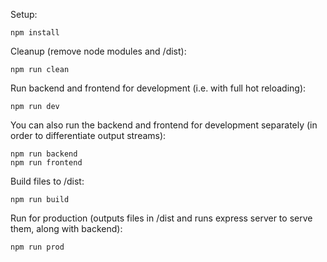Setup:

    npm install

Cleanup (remove node modules and /dist):

    npm run clean

Run backend and frontend for development (i.e. with full hot reloading):

    npm run dev

You can also run the backend and frontend for development separately (in order to differentiate output streams):

    npm run backend
    npm run frontend

Build files to /dist:

    npm run build

Run for production (outputs files in /dist and runs express server to serve them, along with backend):

    npm run prod
